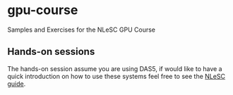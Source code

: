 # gpu-course
Samples and Exercises for the NLeSC GPU Course

## Hands-on sessions
The hands-on session assume you are using DAS5,
if would like to have a quick introduction on how to use these
systems feel free to see the [NLeSC guide](https://nlesc.gitbooks.io/guide/content/e-infrastructure/das5.html).

